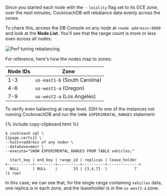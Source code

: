 Since you started each node with the `--locality` flag set to its GCE zone, over the next minutes, CockroachDB will rebalance data evenly across the zones.

To check this, access the DB Console on any node at `<node address>:8080` and look at the **Node List**. You'll see that the range count is more or less even across all nodes:

<img src="{{ 'images/v21.2/perf_tuning_multi_region_rebalancing.png' | relative_url }}" alt="Perf tuning rebalancing" style="border:1px solid #eee;max-width:100%" />

For reference, here's how the nodes map to zones:

Node IDs | Zone
---------|-----
1-3 | `us-east1-b` (South Carolina)
4-6 | `us-west1-a` (Oregon)
7-9 | `us-west2-a` (Los Angeles)

To verify even balancing at range level, SSH to one of the instances not running CockroachDB and run the `SHOW EXPERIMENTAL_RANGES` statement:

{% include copy-clipboard.html %}
~~~ shell
$ cockroach sql \
{{page.certs}} \
--host=<address of any node> \
--database=movr \
--execute="SHOW EXPERIMENTAL_RANGES FROM TABLE vehicles;"
~~~

~~~
  start_key | end_key | range_id | replicas | lease_holder
+-----------+---------+----------+----------+--------------+
  NULL      | NULL    |       33 | {3,4,7}  |            7
(1 row)
~~~

In this case, we can see that, for the single range containing `vehicles` data, one replica is in each zone, and the leaseholder is in the `us-west2-a` zone.
